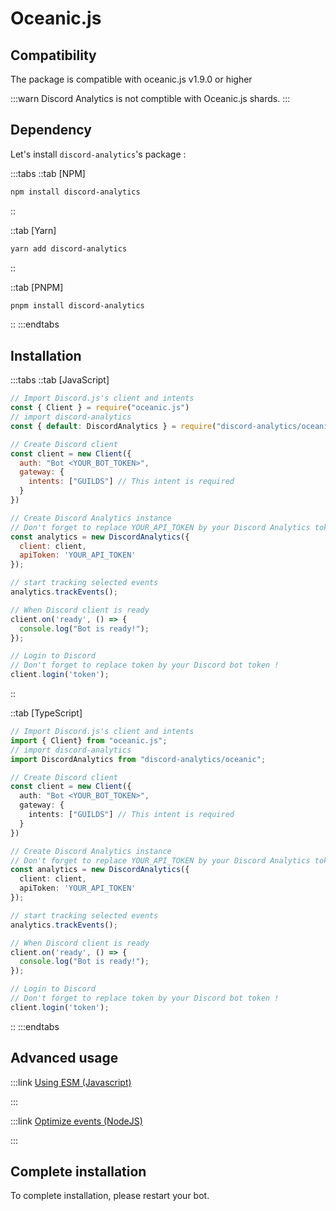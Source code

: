# Oceanic.js

## Compatibility

The package is compatible with oceanic.js v1.9.0 or higher

:::warn
Discord Analytics is not comptible with Oceanic.js shards.
:::

## Dependency

Let's install `discord-analytics`'s package :

:::tabs
::tab [NPM]
```sh
npm install discord-analytics
```
::

::tab [Yarn]
```bash
yarn add discord-analytics
```
::

::tab [PNPM]
```bash
pnpm install discord-analytics
```
::
:::endtabs

## Installation

:::tabs
::tab [JavaScript]
```javascript
// Import Discord.js's client and intents
const { Client } = require("oceanic.js")
// import discord-analytics
const { default: DiscordAnalytics } = require("discord-analytics/oceanic")

// Create Discord client
const client = new Client({
  auth: "Bot <YOUR_BOT_TOKEN>",
  gateway: {
    intents: ["GUILDS"] // This intent is required
  }
})

// Create Discord Analytics instance
// Don't forget to replace YOUR_API_TOKEN by your Discord Analytics token !
const analytics = new DiscordAnalytics({
  client: client,
  apiToken: 'YOUR_API_TOKEN'
});

// start tracking selected events
analytics.trackEvents();

// When Discord client is ready
client.on('ready', () => {
  console.log("Bot is ready!");
});

// Login to Discord
// Don't forget to replace token by your Discord bot token !
client.login('token');
```
::

::tab [TypeScript]
```typescript
// Import Discord.js's client and intents
import { Client} from "oceanic.js";
// import discord-analytics
import DiscordAnalytics from "discord-analytics/oceanic";

// Create Discord client
const client = new Client({
  auth: "Bot <YOUR_BOT_TOKEN>",
  gateway: {
    intents: ["GUILDS"] // This intent is required
  }
})

// Create Discord Analytics instance
// Don't forget to replace YOUR_API_TOKEN by your Discord Analytics token !
const analytics = new DiscordAnalytics({
  client: client,
  apiToken: 'YOUR_API_TOKEN'
});

// start tracking selected events
analytics.trackEvents();

// When Discord client is ready
client.on('ready', () => {
  console.log("Bot is ready!");
});

// Login to Discord
// Don't forget to replace token by your Discord bot token !
client.login('token');
```
::
:::endtabs

## Advanced usage

:::link [Using ESM (Javascript)](/docs/main/advanced-usage/esm)

:::

:::link [Optimize events (NodeJS)](/docs/main/advanced-usage/optimize-events)

:::

## Complete installation

To complete installation, please restart your bot.
